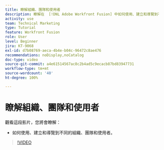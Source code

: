 ```yaml
---
title: 瞭解組織、團隊和使用者
description: 瞭解在  [!DNL Adobe Workfront Fusion] 中如何使用、建立和導覽到不同的組織、團隊和使用者。
activity: use
team: Technical Marketing
type: Tutorial
feature: Workfront Fusion
role: User
level: Beginner
jira: KT-9068
exl-id: d7b08769-aeca-4b4e-b04c-96472c8ae476
recommendations: noDisplay,noCatalog
doc-type: video
source-git-commit: a4e61514567ac8c2b4ad5c9ecacb87bd83947731
workflow-type: tm+mt
source-wordcount: '40'
ht-degree: 100%

---
```


# 瞭解組織、團隊和使用者

觀看這段影片，您將會瞭解：

* 如何使用、建立和導覽到不同的組織、團隊和使用者。

>[!VIDEO](https://video.tv.adobe.com/v/335309/?quality=12&learn=on)
